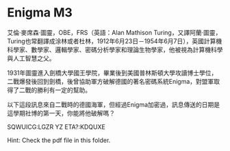 # Enigma M3

艾倫·麥席森·圖靈，OBE，FRS（英語：Alan Mathison Turing，又譯阿蘭·圖靈，Turing也常翻譯成涂林或者杜林，1912年6月23日－1954年6月7日），英國計算機科學家、數學家、邏輯學家、密碼分析學家和理論生物學家，他被視為計算機科學與人工智慧之父。

1931年圖靈進入劍橋大學國王學院，畢業後到美國普林斯頓大學攻讀博士學位，二戰爆發後回到劍橋，後曾協助軍方破解德國的著名密碼系統Enigma，對盟軍取得了二戰的勝利有一定的幫助。

以下這段訊息來自二戰時的德國海軍，但經過Enigma加密過，訊息傳送的日期是這學期社博的第一天，你能將他破解嗎？

SQWUICG:LGZR YZ ETA?:KDQUXE

Hint: Check the pdf file in this folder.
